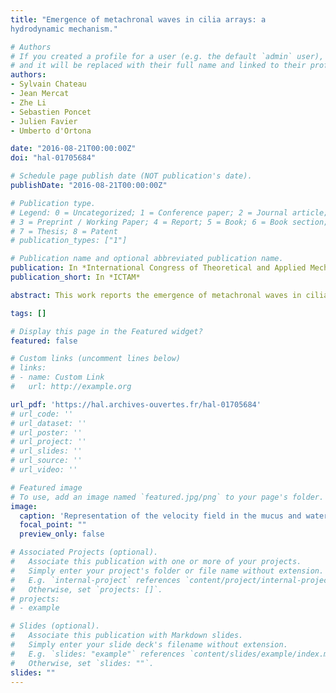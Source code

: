 ```yaml
---
title: "Emergence of metachronal waves in cilia arrays: a
hydrodynamic mechanism."

# Authors
# If you created a profile for a user (e.g. the default `admin` user), write the username (folder name) here 
# and it will be replaced with their full name and linked to their profile.
authors:
- Sylvain Chateau
- Jean Mercat 
- Zhe Li
- Sebastien Poncet
- Julien Favier 
- Umberto d'Ortona

date: "2016-08-21T00:00:00Z"
doi: "hal-01705684"

# Schedule page publish date (NOT publication's date).
publishDate: "2016-08-21T00:00:00Z"

# Publication type.
# Legend: 0 = Uncategorized; 1 = Conference paper; 2 = Journal article;
# 3 = Preprint / Working Paper; 4 = Report; 5 = Book; 6 = Book section;
# 7 = Thesis; 8 = Patent
# publication_types: ["1"]

# Publication name and optional abbreviated publication name.
publication: In *International Congress of Theoretical and Applied Mechanics*
publication_short: In *ICTAM*

abstract: This work reports the emergence of metachronal waves in cilia arrays immersed in a two-fluid environment using a coupled lattice Boltzmann - Immersed Boundary method. The periciliary layer (PCL) is confined between the wall and the mucus layer. Its depth is chosen in such a way that the tips of the cilia can penetrate the mucus layer. The cilia are initially set in a random state but quickly synchronize with their immediate neighbors with a phase shift giving birth to sympleptic or antipleptic metachronal waves, depending on the strength of the fluid retroaction onto the cilia. Antiplectic waves are found to be the most efficient to transport mucus compared to other random or synchronised cilia motions.

tags: []

# Display this page in the Featured widget?
featured: false

# Custom links (uncomment lines below)
# links:
# - name: Custom Link
#   url: http://example.org

url_pdf: 'https://hal.archives-ouvertes.fr/hal-01705684'
# url_code: ''
# url_dataset: ''
# url_poster: ''
# url_project: ''
# url_slides: ''
# url_source: ''
# url_video: ''

# Featured image
# To use, add an image named `featured.jpg/png` to your page's folder. 
image:
  caption: 'Representation of the velocity field in the mucus and water layers caused by the beating cilia in metachronal synchronisation.'
  focal_point: ""
  preview_only: false

# Associated Projects (optional).
#   Associate this publication with one or more of your projects.
#   Simply enter your project's folder or file name without extension.
#   E.g. `internal-project` references `content/project/internal-project/index.md`.
#   Otherwise, set `projects: []`.
# projects:
# - example

# Slides (optional).
#   Associate this publication with Markdown slides.
#   Simply enter your slide deck's filename without extension.
#   E.g. `slides: "example"` references `content/slides/example/index.md`.
#   Otherwise, set `slides: ""`.
slides: ""
---
```

